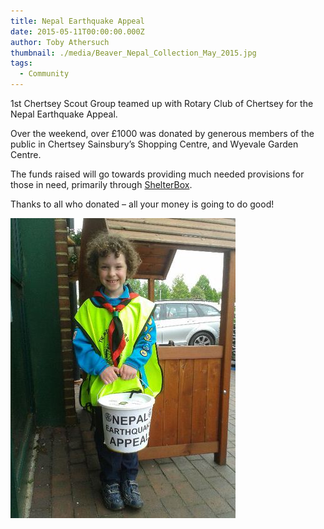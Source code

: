 ```yaml
---
title: Nepal Earthquake Appeal
date: 2015-05-11T00:00:00.000Z
author: Toby Athersuch
thumbnail: ./media/Beaver_Nepal_Collection_May_2015.jpg
tags:
  - Community
---
```


1st Chertsey Scout Group teamed up with Rotary Club of Chertsey for the Nepal Earthquake Appeal.

Over the weekend, over £1000 was donated by generous members of the public in Chertsey Sainsbury’s Shopping Centre, and Wyevale Garden Centre.

The funds raised will go towards providing much needed provisions for those in need, primarily through [ShelterBox](http://www.shelterbox.org/news_global.php?id=1354).

Thanks to all who donated – all your money is going to do good!

![Beaver raising money](./media/Beaver_Nepal_Collection_May_2015.jpg)
